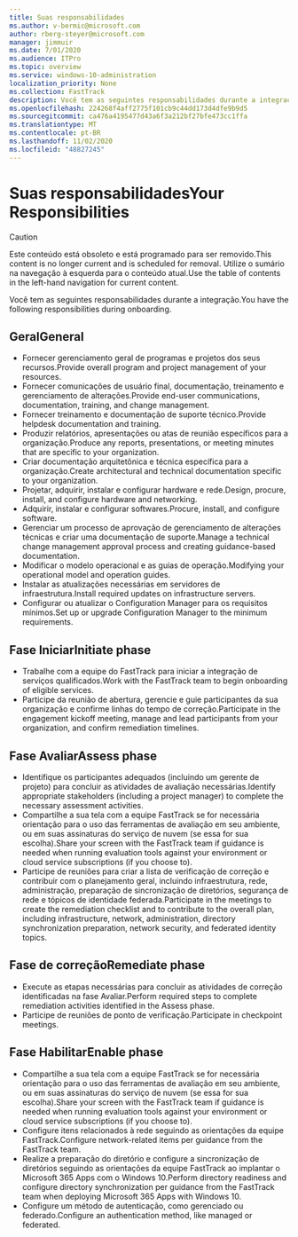 ```yaml
---
title: Suas responsabilidades
ms.author: v-bermic@microsoft.com
author: rberg-steyer@microsoft.com
manager: jimmuir
ms.date: 7/01/2020
ms.audience: ITPro
ms.topic: overview
ms.service: windows-10-administration
localization_priority: None
ms.collection: FastTrack
description: Você tem as seguintes responsabilidades durante a integração do Windows 10.
ms.openlocfilehash: 224268f4aff2775f101cb9c44dd173d4dfe9b9d5
ms.sourcegitcommit: ca476a4195477d43a6f3a212bf27bfe473cc1ffa
ms.translationtype: MT
ms.contentlocale: pt-BR
ms.lasthandoff: 11/02/2020
ms.locfileid: "48827245"
---
```

# <a name="your-responsibilities"></a><span data-ttu-id="7fdee-103">Suas responsabilidades</span><span class="sxs-lookup"><span data-stu-id="7fdee-103">Your Responsibilities</span></span>
> [!CAUTION]
> <span data-ttu-id="7fdee-104">Este conteúdo está obsoleto e está programado para ser removido.</span><span class="sxs-lookup"><span data-stu-id="7fdee-104">This content is no longer current and is scheduled for removal.</span></span> <span data-ttu-id="7fdee-105">Utilize o sumário na navegação à esquerda para o conteúdo atual.</span><span class="sxs-lookup"><span data-stu-id="7fdee-105">Use the table of contents in the left-hand navigation for current content.</span></span>

<span data-ttu-id="7fdee-106">Você tem as seguintes responsabilidades durante a integração.</span><span class="sxs-lookup"><span data-stu-id="7fdee-106">You have the following responsibilities during onboarding.</span></span>

## <a name="general"></a><span data-ttu-id="7fdee-107">Geral</span><span class="sxs-lookup"><span data-stu-id="7fdee-107">General</span></span>

- <span data-ttu-id="7fdee-108">Fornecer gerenciamento geral de programas e projetos dos seus recursos.</span><span class="sxs-lookup"><span data-stu-id="7fdee-108">Provide overall program and project management of your resources.</span></span>
- <span data-ttu-id="7fdee-109">Fornecer comunicações de usuário final, documentação, treinamento e gerenciamento de alterações.</span><span class="sxs-lookup"><span data-stu-id="7fdee-109">Provide end-user communications, documentation, training, and change management.</span></span>
- <span data-ttu-id="7fdee-110">Fornecer treinamento e documentação de suporte técnico.</span><span class="sxs-lookup"><span data-stu-id="7fdee-110">Provide helpdesk documentation and training.</span></span>
- <span data-ttu-id="7fdee-111">Produzir relatórios, apresentações ou atas de reunião específicos para a organização.</span><span class="sxs-lookup"><span data-stu-id="7fdee-111">Produce any reports, presentations, or meeting minutes that are specific to your organization.</span></span>
- <span data-ttu-id="7fdee-112">Criar documentação arquitetônica e técnica específica para a organização.</span><span class="sxs-lookup"><span data-stu-id="7fdee-112">Create architectural and technical documentation specific to your organization.</span></span>
- <span data-ttu-id="7fdee-113">Projetar, adquirir, instalar e configurar hardware e rede.</span><span class="sxs-lookup"><span data-stu-id="7fdee-113">Design, procure, install, and configure hardware and networking.</span></span>
- <span data-ttu-id="7fdee-114">Adquirir, instalar e configurar softwares.</span><span class="sxs-lookup"><span data-stu-id="7fdee-114">Procure, install, and configure software.</span></span>
- <span data-ttu-id="7fdee-115">Gerenciar um processo de aprovação de gerenciamento de alterações técnicas e criar uma documentação de suporte.</span><span class="sxs-lookup"><span data-stu-id="7fdee-115">Manage a technical change management approval process and creating guidance-based documentation.</span></span>
- <span data-ttu-id="7fdee-116">Modificar o modelo operacional e as guias de operação.</span><span class="sxs-lookup"><span data-stu-id="7fdee-116">Modifying your operational model and operation guides.</span></span>
- <span data-ttu-id="7fdee-117">Instalar as atualizações necessárias em servidores de infraestrutura.</span><span class="sxs-lookup"><span data-stu-id="7fdee-117">Install required updates on infrastructure servers.</span></span>
- <span data-ttu-id="7fdee-118">Configurar ou atualizar o Configuration Manager para os requisitos mínimos.</span><span class="sxs-lookup"><span data-stu-id="7fdee-118">Set up or upgrade Configuration Manager to the minimum requirements.</span></span>

## <a name="initiate-phase"></a><span data-ttu-id="7fdee-119">Fase Iniciar</span><span class="sxs-lookup"><span data-stu-id="7fdee-119">Initiate phase</span></span>

- <span data-ttu-id="7fdee-120">Trabalhe com a equipe do FastTrack para iniciar a integração de serviços qualificados.</span><span class="sxs-lookup"><span data-stu-id="7fdee-120">Work with the FastTrack team to begin onboarding of eligible services.</span></span>
- <span data-ttu-id="7fdee-121">Participe da reunião de abertura, gerencie e guie participantes da sua organização e confirme linhas do tempo de correção.</span><span class="sxs-lookup"><span data-stu-id="7fdee-121">Participate in the engagement kickoff meeting, manage and lead participants from your organization, and confirm remediation timelines.</span></span>

## <a name="assess-phase"></a><span data-ttu-id="7fdee-122">Fase Avaliar</span><span class="sxs-lookup"><span data-stu-id="7fdee-122">Assess phase</span></span>

- <span data-ttu-id="7fdee-123">Identifique os participantes adequados (incluindo um gerente de projeto) para concluir as atividades de avaliação necessárias.</span><span class="sxs-lookup"><span data-stu-id="7fdee-123">Identify appropriate stakeholders (including a project manager) to complete the necessary assessment activities.</span></span>
- <span data-ttu-id="7fdee-124">Compartilhe a sua tela com a equipe FastTrack se for necessária orientação para o uso das ferramentas de avaliação em seu ambiente, ou em suas assinaturas do serviço de nuvem (se essa for sua escolha).</span><span class="sxs-lookup"><span data-stu-id="7fdee-124">Share your screen with the FastTrack team if guidance is needed when running evaluation tools against your environment or cloud service subscriptions (if you choose to).</span></span>
- <span data-ttu-id="7fdee-125">Participe de reuniões para criar a lista de verificação de correção e contribuir com o planejamento geral, incluindo infraestrutura, rede, administração, preparação de sincronização de diretórios, segurança de rede e tópicos de identidade federada.</span><span class="sxs-lookup"><span data-stu-id="7fdee-125">Participate in the meetings to create the remediation checklist and to contribute to the overall plan, including infrastructure, network, administration, directory synchronization preparation, network security, and federated identity topics.</span></span>

## <a name="remediate-phase"></a><span data-ttu-id="7fdee-126">Fase de correção</span><span class="sxs-lookup"><span data-stu-id="7fdee-126">Remediate phase</span></span>

- <span data-ttu-id="7fdee-127">Execute as etapas necessárias para concluir as atividades de correção identificadas na fase Avaliar.</span><span class="sxs-lookup"><span data-stu-id="7fdee-127">Perform required steps to complete remediation activities identified in the Assess phase.</span></span>
- <span data-ttu-id="7fdee-128">Participe de reuniões de ponto de verificação.</span><span class="sxs-lookup"><span data-stu-id="7fdee-128">Participate in checkpoint meetings.</span></span>

## <a name="enable-phase"></a><span data-ttu-id="7fdee-129">Fase Habilitar</span><span class="sxs-lookup"><span data-stu-id="7fdee-129">Enable phase</span></span>

- <span data-ttu-id="7fdee-130">Compartilhe a sua tela com a equipe FastTrack se for necessária orientação para o uso das ferramentas de avaliação em seu ambiente, ou em suas assinaturas do serviço de nuvem (se essa for sua escolha).</span><span class="sxs-lookup"><span data-stu-id="7fdee-130">Share your screen with the FastTrack team if guidance is needed when running evaluation tools against your environment or cloud service subscriptions (if you choose to).</span></span>
- <span data-ttu-id="7fdee-131">Configure itens relacionados à rede seguindo as orientações da equipe FastTrack.</span><span class="sxs-lookup"><span data-stu-id="7fdee-131">Configure network-related items per guidance from the FastTrack team.</span></span>
- <span data-ttu-id="7fdee-132">Realize a preparação do diretório e configure a sincronização de diretórios seguindo as orientações da equipe FastTrack ao implantar o Microsoft 365 Apps com o Windows 10.</span><span class="sxs-lookup"><span data-stu-id="7fdee-132">Perform directory readiness and configure directory synchronization per guidance from the FastTrack team when deploying Microsoft 365 Apps with Windows 10.</span></span>
- <span data-ttu-id="7fdee-133">Configure um método de autenticação, como gerenciado ou federado.</span><span class="sxs-lookup"><span data-stu-id="7fdee-133">Configure an authentication method, like managed or federated.</span></span>

